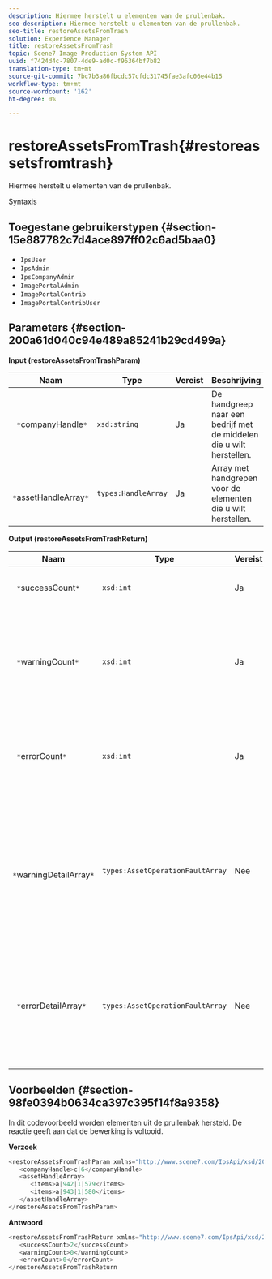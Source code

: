 ```yaml
---
description: Hiermee herstelt u elementen van de prullenbak.
seo-description: Hiermee herstelt u elementen van de prullenbak.
seo-title: restoreAssetsFromTrash
solution: Experience Manager
title: restoreAssetsFromTrash
topic: Scene7 Image Production System API
uuid: f7424d4c-7807-4de9-ad0c-f96364bf7b82
translation-type: tm+mt
source-git-commit: 7bc7b3a86fbcdc57cfdc31745fae3afc06e44b15
workflow-type: tm+mt
source-wordcount: '162'
ht-degree: 0%

---
```



# restoreAssetsFromTrash{#restoreassetsfromtrash}

Hiermee herstelt u elementen van de prullenbak.

Syntaxis

## Toegestane gebruikerstypen {#section-15e887782c7d4ace897ff02c6ad5baa0}

* `IpsUser`
* `IpsAdmin`
* `IpsCompanyAdmin`
* `ImagePortalAdmin`
* `ImagePortalContrib`
* `ImagePortalContribUser`

## Parameters {#section-200a61d040c94e489a85241b29cd499a}

**Input (restoreAssetsFromTrashParam)**

| Naam | Type | Vereist | Beschrijving |
|---|---|---|---|
| ` *`companyHandle`*` | `xsd:string` | Ja | De handgreep naar een bedrijf met de middelen die u wilt herstellen. |
| ` *`assetHandleArray`*` | `types:HandleArray` | Ja | Array met handgrepen voor de elementen die u wilt herstellen. |

**Output (restoreAssetsFromTrashReturn)**

| Naam | Type | Vereist | Beschrijving |
|---|---|---|---|
| ` *`successCount`*` | `xsd:int` | Ja | Aantal elementen dat is verwijderd uit de prullenbak. |
| ` *`warningCount`*` | `xsd:int` | Ja | Het aantal waarschuwingen dat wordt gegenereerd wanneer de bewerking probeerde elementen uit de prullenbak te herstellen. |
| ` *`errorCount`*` | `xsd:int` | Ja | Het aantal fouten dat wordt gegenereerd wanneer wordt geprobeerd elementen uit de prullenbak te herstellen. |
| ` *`warningDetailArray`*` | `types:AssetOperationFaultArray` | Nee | De array met details die zijn gekoppeld aan de elementen die waarschuwingen hebben gegenereerd toen de bewerking probeerde elementen van de prullenbak te herstellen. |
| ` *`errorDetailArray`*` | `types:AssetOperationFaultArray` | Nee | De array met details die zijn gekoppeld aan de elementen die fouten genereerden toen de bewerking probeerde elementen van de prullenbak te herstellen. |

## Voorbeelden {#section-98fe0394b0634ca397c395f14f8a9358}

In dit codevoorbeeld worden elementen uit de prullenbak hersteld. De reactie geeft aan dat de bewerking is voltooid.

**Verzoek**

```java
<restoreAssetsFromTrashParam xmlns="http://www.scene7.com/IpsApi/xsd/2008-01-15">
   <companyHandle>c|6</companyHandle>
   <assetHandleArray>
      <items>a|942|1|579</items>
      <items>a|943|1|580</items>
   </assetHandleArray>
</restoreAssetsFromTrashParam>
```

**Antwoord**

```java
<restoreAssetsFromTrashReturn xmlns="http://www.scene7.com/IpsApi/xsd/2008-01-15">
   <successCount>2</successCount>
   <warningCount>0</warningCount>
   <errorCount>0</errorCount>
</restoreAssetsFromTrashReturn
```

